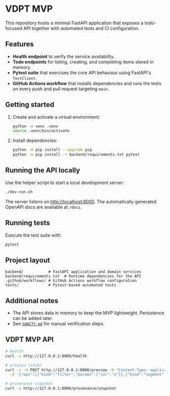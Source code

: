 # VDPT MVP

This repository hosts a minimal FastAPI application that exposes a todo-focused API together with automated tests and CI configuration.

## Features

- **Health endpoint** to verify the service availability.
- **Todo endpoints** for listing, creating, and completing items stored in memory.
- **Pytest suite** that exercises the core API behaviour using FastAPI's `TestClient`.
- **GitHub Actions workflow** that installs dependencies and runs the tests on every push and pull request targeting `main`.

## Getting started

1. Create and activate a virtual environment:
   ```bash
   python -m venv .venv
   source .venv/bin/activate
   ```
2. Install dependencies:
   ```bash
   python -m pip install --upgrade pip
   python -m pip install -r backend/requirements.txt pytest
   ```

## Running the API locally

Use the helper script to start a local development server:

```bash
./dev-run.sh
```

The server listens on [http://localhost:8000](http://localhost:8000). The automatically generated OpenAPI docs are available at `/docs`.

## Running tests

Execute the test suite with:

```bash
pytest
```

## Project layout

```
backend/           # FastAPI application and domain services
backend/requirements.txt  # Runtime dependencies for the API
.github/workflows/ # GitHub Actions workflow configuration
tests/             # Pytest-based automated tests
```

## Additional notes

- The API stores data in memory to keep the MVP lightweight. Persistence can be added later.
- See [`SANITY.md`](SANITY.md) for manual verification steps.

## VDPT MVP API
```bash
# health
curl -s http://127.0.0.1:8000/health

# preview (stub)
curl -s -X POST http://127.0.0.1:8000/preview -H "Content-Type: application/json" \
  -d '{"ops":[{"kind":"filter","params":{"col":"x"}},{"kind":"segment","params":{"points":[[10,20]]}}]}'

# provenance snapshot
curl -s http://127.0.0.1:8000/provenance/snapshot
```
